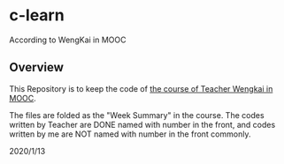 # c-learn
 According to WengKai in MOOC
 
## Overview
This Repository is to keep the code of [the course of Teacher Wengkai in MOOC](https://www.icourse163.org/course/ZJU-199001).

The files are folded as the "Week Summary" in the course. The codes written by Teacher are DONE named with number in the front, 
and codes written by me are NOT named with number in the front commonly.

2020/1/13